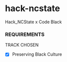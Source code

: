 # hack-ncstate
Hack_NCState x Code Black


### REQUIREMENTS

TRACK CHOSEN
- [X] Preserving Black Culture
